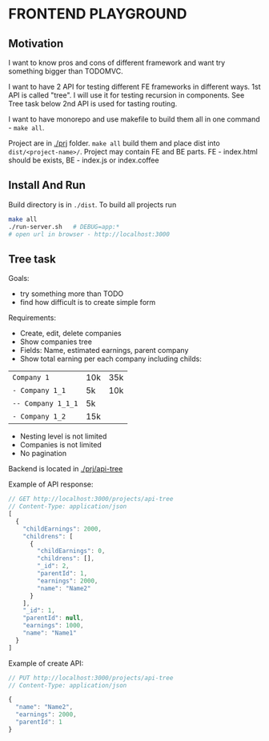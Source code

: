 # FRONTEND PLAYGROUND

## Motivation

I want to know pros and cons of different framework and want try something bigger than TODOMVC.

I want to have 2 API for testing different FE frameworks in different ways.
1st API is called "tree". I will use it for testing recursion in components. See Tree task below
2nd API is used for tasting routing.

I want to have monorepo and use makefile to build them all in one command - `make all`.


Project are in [./prj](./prj/) folder. `make all` build them and place dist into `dist/<project-name>/`.
Project may contain FE and BE parts. FE - index.html should be exists, BE - index.js or index.coffee

##  Install And Run

Build directory is in `./dist`. To build all projects run

```bash
make all
./run-server.sh   # DEBUG=app:*
# open url in browser - http://localhost:3000
```

## Tree task

Goals:

- try something more than TODO
- find how difficult is to create simple form

Requirements:

- Create, edit, delete companies
- Show companies tree
- Fields: Name, estimated earnings, parent company
- Show total earning per each company including childs:

|                    |     |     |
|--------------------|-----|-----|
| `Company 1`        | 10k | 35k |
| `- Company 1_1`    | 5k  | 10k |
| `-- Company 1_1_1` | 5k  |     |
| `- Company 1_2`    | 15k |     |

- Nesting level is not limited
- Companies is not limited
- No pagination

Backend is located in [./prj/api-tree](./prj/api-tree)

Example of API response:

```js
// GET http://localhost:3000/projects/api-tree
// Content-Type: application/json
[
  {
    "childEarnings": 2000,
    "childrens": [
      {
        "childEarnings": 0,
        "childrens": [],
        "_id": 2,
        "parentId": 1,
        "earnings": 2000,
        "name": "Name2"
      }
    ],
    "_id": 1,
    "parentId": null,
    "earnings": 1000,
    "name": "Name1"
  }
]
```
Example of create API:
```js
// PUT http://localhost:3000/projects/api-tree
// Content-Type: application/json

{
  "name": "Name2",
  "earnings": 2000,
  "parentId": 1
}
```
